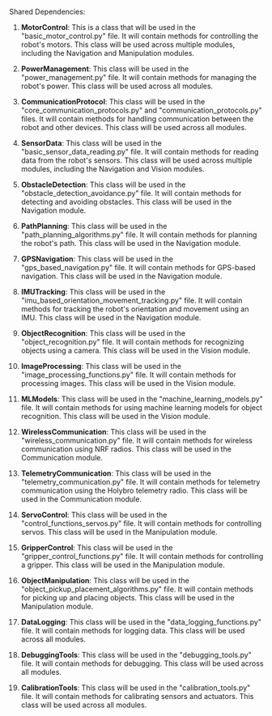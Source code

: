 Shared Dependencies:

1. **MotorControl**: This is a class that will be used in the "basic_motor_control.py" file. It will contain methods for controlling the robot's motors. This class will be used across multiple modules, including the Navigation and Manipulation modules.

2. **PowerManagement**: This class will be used in the "power_management.py" file. It will contain methods for managing the robot's power. This class will be used across all modules.

3. **CommunicationProtocol**: This class will be used in the "core_communication_protocols.py" and "communication_protocols.py" files. It will contain methods for handling communication between the robot and other devices. This class will be used across all modules.

4. **SensorData**: This class will be used in the "basic_sensor_data_reading.py" file. It will contain methods for reading data from the robot's sensors. This class will be used across multiple modules, including the Navigation and Vision modules.

5. **ObstacleDetection**: This class will be used in the "obstacle_detection_avoidance.py" file. It will contain methods for detecting and avoiding obstacles. This class will be used in the Navigation module.

6. **PathPlanning**: This class will be used in the "path_planning_algorithms.py" file. It will contain methods for planning the robot's path. This class will be used in the Navigation module.

7. **GPSNavigation**: This class will be used in the "gps_based_navigation.py" file. It will contain methods for GPS-based navigation. This class will be used in the Navigation module.

8. **IMUTracking**: This class will be used in the "imu_based_orientation_movement_tracking.py" file. It will contain methods for tracking the robot's orientation and movement using an IMU. This class will be used in the Navigation module.

9. **ObjectRecognition**: This class will be used in the "object_recognition.py" file. It will contain methods for recognizing objects using a camera. This class will be used in the Vision module.

10. **ImageProcessing**: This class will be used in the "image_processing_functions.py" file. It will contain methods for processing images. This class will be used in the Vision module.

11. **MLModels**: This class will be used in the "machine_learning_models.py" file. It will contain methods for using machine learning models for object recognition. This class will be used in the Vision module.

12. **WirelessCommunication**: This class will be used in the "wireless_communication.py" file. It will contain methods for wireless communication using NRF radios. This class will be used in the Communication module.

13. **TelemetryCommunication**: This class will be used in the "telemetry_communication.py" file. It will contain methods for telemetry communication using the Holybro telemetry radio. This class will be used in the Communication module.

14. **ServoControl**: This class will be used in the "control_functions_servos.py" file. It will contain methods for controlling servos. This class will be used in the Manipulation module.

15. **GripperControl**: This class will be used in the "gripper_control_functions.py" file. It will contain methods for controlling a gripper. This class will be used in the Manipulation module.

16. **ObjectManipulation**: This class will be used in the "object_pickup_placement_algorithms.py" file. It will contain methods for picking up and placing objects. This class will be used in the Manipulation module.

17. **DataLogging**: This class will be used in the "data_logging_functions.py" file. It will contain methods for logging data. This class will be used across all modules.

18. **DebuggingTools**: This class will be used in the "debugging_tools.py" file. It will contain methods for debugging. This class will be used across all modules.

19. **CalibrationTools**: This class will be used in the "calibration_tools.py" file. It will contain methods for calibrating sensors and actuators. This class will be used across all modules.